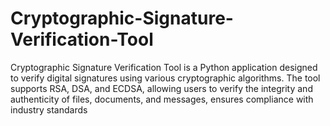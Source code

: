 # Cryptographic-Signature-Verification-Tool
Cryptographic Signature Verification Tool is a Python application designed to verify digital signatures using various cryptographic algorithms. The tool supports RSA, DSA, and ECDSA, allowing users to verify the integrity and authenticity of files, documents, and messages, ensures compliance with industry standards 
